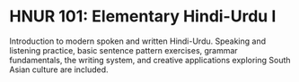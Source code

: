 # HNUR 101: Elementary Hindi-Urdu I

Introduction to modern spoken and written Hindi-Urdu. Speaking and listening practice, basic sentence pattern exercises, grammar fundamentals, the writing system, and creative applications exploring South Asian culture are included.